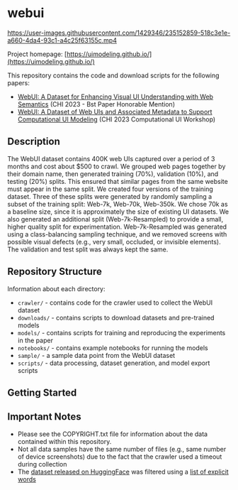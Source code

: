 # webui

https://user-images.githubusercontent.com/1429346/235152859-518c3e1e-a660-4da4-93c1-a4c25f63155c.mp4

Project homepage: [https://uimodeling.github.io/](https://uimodeling.github.io/)

This repository contains the code and download scripts for the following papers:

* [WebUI: A Dataset for Enhancing Visual UI Understanding with Web Semantics](https://dl.acm.org/doi/abs/10.1145/3544548.3581158) (CHI 2023 - Bst Paper Honorable Mention)
* [WebUI: A Dataset of Web UIs and Associated Metadata to Support Computational UI Modeling](https://drive.google.com/file/d/1f_EeNMXH2TA3o0LixUcbmfgN1PyiGVQ2/view) (CHI 2023 Computational UI Workshop)

## Description
The WebUI dataset contains 400K web UIs captured over a period of 3 months and cost about $500 to crawl. We grouped web pages together by their domain name, then generated training (70%), validation (10%), and testing (20%) splits. This ensured that similar pages from the same website must appear in the same split. We created four versions of the training dataset. Three of these splits were generated by randomly sampling a subset of the training split: Web-7k, Web-70k, Web-350k. We chose 70k as a baseline size, since it is approximately the size of existing UI datasets. We also generated an additional split (Web-7k-Resampled) to provide a small, higher quality split for experimentation. Web-7k-Resampled was generated using a class-balancing sampling technique, and we removed screens with possible visual defects (e.g., very small, occluded, or invisible elements). The validation and test split was always kept the same.

## Repository Structure
Information about each directory:
* `crawler/`  - contains code for the crawler used to collect the WebUI dataset
* `downloads/` - contains scripts to download datasets and pre-trained models
* `models/` - contains scripts for training and reproducing the experiments in the paper
* `notebooks/` - contains example notebooks for running the models
* `sample/` - a sample data point from the WebUI dataset
* `scripts/` - data processing, dataset generation, and model export scripts

## Getting Started






## Important Notes

* Please see the COPYRIGHT.txt file for information about the data contained within this repository.
* Not all data samples have the same number of files (e.g., same number of device screenshots) due to the fact that the crawler used a timeout during collection
* The [dataset released on HuggingFace](https://huggingface.co/datasets?search=biglab/webui) was filtered using a [list of explicit words](https://github.com/LDNOOBW/List-of-Dirty-Naughty-Obscene-and-Otherwise-Bad-Words)
